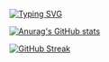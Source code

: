 [![Typing SVG](https://readme-typing-svg.demolab.com?font=Fira+Code&size=30&pause=1000&color=46F7E1&center=%E5%81%87&vCenter=%E5%81%87&repeat=%E7%9C%9F&random=%E5%81%87&width=435&lines=%E5%8D%81%E5%B9%B4OI%E4%B8%80%E5%9C%BA%E7%A9%BA%EF%BC%8C%E4%B8%8D%E5%BC%80long+long%E8%A7%81%E7%A5%96%E5%AE%97;HZJ1007;HzjzH)](https://git.io/typing-svg)

[![Anurag's GitHub stats](https://github-readme-stats.vercel.app/api?username=HZJ1007)](https://github.com/anuraghazra/github-readme-stats)

[![GitHub Streak](https://streak-stats.demolab.com/?user=HZJ1007)](https://git.io/streak-stats)
